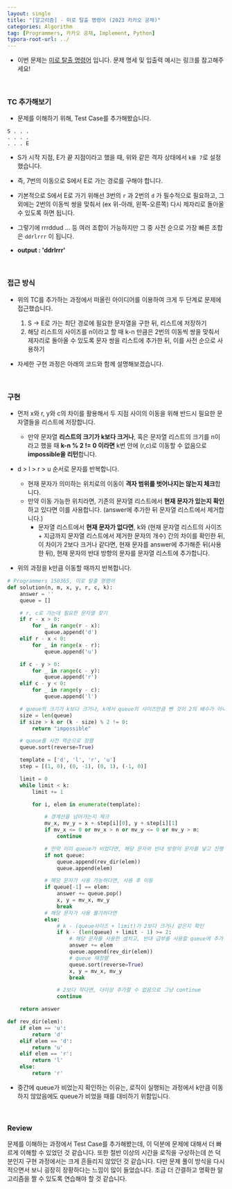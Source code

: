 ```yaml
---
layout: single
title: "[알고리즘] - 미로 탈출 명령어 (2023 카카오 공채)"
categories: Algorithm
tag: [Programmers, 카카오 공채, Implement, Python]
typora-root-url: ../
---
```




- 이번 문제는 [미로 탈출 명령어](https://school.programmers.co.kr/learn/courses/30/lessons/150365) 입니다. 문제 명세 및 입출력 예시는 링크를 참고해주세요!

<br/>

### TC 추가해보기

- 문제를 이해하기 위해, Test Case를 추가해봤습니다. 

```
S . . .
. . . .
. . . E
```

- S가 시작 지점, E가 끝 지점이라고 했을 때, 위와 같은 격자 상태에서 `k를 7`로 설정했습니다.
- 즉, 7번의 이동으로 S에서 E로 가는 경로를 구해야 합니다.
- 기본적으로 S에서 E로 가기 위해선 3번의 `r` 과 2번의 `d` 가 필수적으로 필요하고, 그 외에는 2번의 이동씩 쌍을 맞춰서 (ex 위-아래, 왼쪽-오른쪽) 다시 제자리로 돌아올 수 있도록 하면 됩니다.
- 그렇기에 rrrddud ... 등 여러 조합이 가능하지만 그 중 사전 순으로 가장 빠른 조합은 `ddrlrrr` 이 됩니다.

- **output : 'ddrlrrr'**



<br/>

### 접근 방식

- 위의 TC를 추가하는 과정에서 떠올린 아이디어를 이용하여 크게 두 단계로 문제에 접근했습니다.
  1. S -> E로 가는 최단 경로에 필요한 문자열을 구한 뒤, 리스트에 저장하기
  2. 해당 리스트의 사이즈를 n이라고 할 때 k-n 만큼은 2번의 이동씩 쌍을 맞춰서 제자리로 돌아올 수 있도록 문자 쌍을 리스트에 추가한 뒤, 이를 사전 순으로 사용하기

- 자세한 구현 과정은 아래의 코드와 함께 설명해보겠습니다.



<br/>

### 구현

- 먼저 x와 r, y와 c의 차이를 활용해서 두 지점 사이의 이동을 위해 반드시 필요한 문자열들을 리스트에 저장합니다.
  - 만약 문자열 **리스트의 크기가 k보다 크거나**, 혹은 문자열 리스트의 크기를 n이라고 했을 때 **k-n % 2 != 0 이라면** k번 안에 (r,c)로 이동할 수 없음으로 **impossible을 리턴**합니다.

- d > l > r > u 순서로 문자를 반복합니다.
  - 현재 문자가 의미하는 위치로의 이동이 **격자 범위를 벗어나지는 않는지 체크**합니다.
  - 만약 이동 가능한 위치라면, 기존의 문자열 리스트에서 **현재 문자가 있는지 확인**하고 있다면 이를 사용합니다. (answer에 추가한 뒤 문자열 리스트에서 제거합니다.)
    - 문자열 리스트에서 **현재 문자가 없다면**, k와 (현재 문자열 리스트의 사이즈 + 지금까지 문자열 리스트에서 제거한 문자의 개수) 간의 차이를 확인한 뒤, 이 차이가 2보다 크거나 같다면, 현재 문자를 answer에 추가해준 뒤(사용한 뒤), 현재 문자의 반대 방향의 문자를 문자열 리스트에 추가합니다.
- 위의 과정을 k만큼 이동할 때까지 반복합니다. 

```python
# Programmers 150365, 미로 탈출 명령어
def solution(n, m, x, y, r, c, k):
    answer = ''
    queue = []

    # r, c로 가는데 필요한 문자열 찾기
    if r - x > 0:
        for _ in range(r - x):
            queue.append('d')
    elif r - x < 0:
        for _ in range(x - r):
            queue.append('u')

    if c - y > 0:
        for _ in range(c - y):
            queue.append('r')
    elif c - y < 0:
        for _ in range(y - c):
            queue.append('l')

    # queue의 크기가 k보다 크거나, k에서 queue의 사이즈만큼 뺀 것이 2의 배수가 아니라면 출력 후 종료
    size = len(queue)
    if size > k or (k - size) % 2 != 0:
        return "impossible"

    # queue를 사전 역순으로 정렬
    queue.sort(reverse=True)

    template = ['d', 'l', 'r', 'u']
    step = [(1, 0), (0, -1), (0, 1), (-1, 0)]

    limit = 0
    while limit < k:
        limit += 1

        for i, elem in enumerate(template):

            # 경계선을 넘어가는지 체크
            mv_x, mv_y = x + step[i][0], y + step[i][1]
            if mv_x <= 0 or mv_x > n or mv_y <= 0 or mv_y > m:
                continue

            # 만약 이미 queue가 비었다면, 해당 문자와 반대 방향의 문자를 넣고 진행
            if not queue:
                queue.append(rev_dir(elem))
                queue.append(elem)

            # 해당 문자가 사용 가능하다면, 사용 후 이동
            if queue[-1] == elem:
                answer += queue.pop()
                x, y = mv_x, mv_y
                break
            # 해당 문자가 사용 불가하다면
            else:
                # k - (queue사이즈 + limit)가 2보다 크거나 같은지 확인
                if k - (len(queue) + limit - 1) >= 2:
                    # 해당 문자를 사용한 셈치고, 반대 급부를 사용할 queue에 추가
                    answer += elem
                    queue.append(rev_dir(elem))
                    # queue 재정렬
                    queue.sort(reverse=True)
                    x, y = mv_x, mv_y
                    break

                # 2보다 작다면, 더이상 추가할 수 없음으로 그냥 continue
                continue

    return answer

def rev_dir(elem):
    if elem == 'u':
        return 'd'
    elif elem == 'd':
        return 'u'
    elif elem == 'r':
        return 'l'
    else:
        return 'r'
```

- 중간에 queue가 비었는지 확인하는 이유는, 로직이 실행되는 과정에서 k만큼 이동하지 않았음에도 queue가 비었을 때를 대비하기 위함입니다.



<br/>

### Review

문제를 이해하는 과정에서 Test Case를 추가해봤는데, 이 덕분에 문제에 대해서 더 빠르게 이해할 수 있었던 것 같습니다. 또한 절반 이상의 시간을 로직을 구상하는데 쓴 덕분인지 구현 과정에서는 크게 흔들리지 않았던 것 같습니다. 다만 문제 풀이 방식을 다시 적으면서 보니 굉장히 장황하다는 느낌이 많이 들었습니다. 조금 더 간결하고 명확한 알고리즘을 짤 수 있도록 연습해야 할 것 같습니다.
